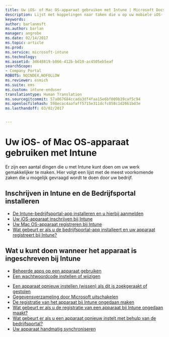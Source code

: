 ```yaml
---
title: Uw iOS- of Mac OS-apparaat gebruiken met Intune | Microsoft Docs
description: Lijst met koppelingen naar taken die u op uw mobiele iOS- of Mac OS X-apparaat kunt uitvoeren wanneer het apparaat is geregistreerd bij Intune
keywords: 
author: barlanmsft
ms.author: barlan
manager: angrobe
ms.date: 02/14/2017
ms.topic: article
ms.prod: 
ms.service: microsoft-intune
ms.technology: 
ms.assetid: 3d648819-b866-412b-bd19-ac4505eb5eaf
searchScope:
- Company Portal
ROBOTS: NOINDEX,NOFOLLOW
ms.reviewer: esmich
ms.suite: ems
ms.custom: intune-enduser
translationtype: Human Translation
ms.sourcegitcommit: 57a067684ccada3df4faa15e6bf009b39caf5c94
ms.openlocfilehash: 598ecac4aafaff5715e311dcfc058c1d2661bd3e
ms.lasthandoff: 03/02/2017


---
```


# <a name="using-your-ios-or-macos-device-with-intune"></a>Uw iOS- of Mac OS-apparaat gebruiken met Intune

Er zijn een aantal dingen die u met Intune kunt doen om uw werk gemakkelijker te maken. Hier volgt een lijst met de meest voorkomende zaken die u mogelijk gevraagd wordt te doen door uw bedrijf.

## <a name="enrolling-into-intune-and-installing-the-company-portal"></a>Inschrijven in Intune en de Bedrijfsportal installeren

- [De Intune-bedrijfsportal-app installeren en u hierbij aanmelden](install-and-sign-in-to-the-intune-company-portal-app-ios.md)
- [Uw iOS-apparaat inschrijven bij Intune](enroll-your-device-in-intune-ios.md)
- [Uw Mac OS-apparaat registreren bij Intune](enroll-your-device-in-intune-macos.md)
- [Wat gebeurt er als u de bedrijfsportal-app installeert en uw apparaat registreert bij Intune?](what-happens-if-you-install-the-Company-Portal-app-and-enroll-your-device-in-intune-ios.md)

## <a name="things-you-can-do-when-your-device-is-enrolled-in-intune"></a>Wat u kunt doen wanneer het apparaat is ingeschreven bij Intune

- [Beheerde apps op een apparaat gebruiken](use-managed-apps-on-your-device-ios.md)
- [Een wachtwoordcode instellen of wijzigen](set-or-change-your-passcode-ios.md)
<!--- [Reset (erase) your lost or stolen device](reset-erase-your-lost-or-stolen-device-ios.md) -->
- [Een apparaat opnieuw instellen (wissen) als dit is zoekgeraakt of gestolen](reset-erase-your-device-cpwebsite.md)
- [Gegevensverzameling door Microsoft uitschakelen](turn-off-microsoft-usage-data-collection-ios.md)
- [De registratie van het apparaat bij Intune ongedaan maken](unenroll-your-device-from-intune-ios.md)
- [Wat gebeurt er als u de registratie van een apparaat bij Intune ongedaan maakt?](what-happens-if-you-unenroll-your-device-from-intune-ios.md)
- [Wat gebeurt er als u een apparaat opnieuw instelt met behulp van de bedrijfsportal?](what-happens-if-you-reset-your-device-using-the-company-portal-ios.md)
- [Uw apparaat handmatig synchroniseren](sync-your-device-manually-ios.md)

